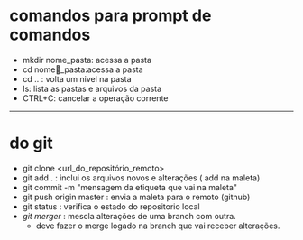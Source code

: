 ﻿# comandos para prompt de comandos

- mkdir nome_pasta: acessa a pasta
- cd nome_pasta:acessa a pasta
- cd .. : volta um nivel na pasta
- ls: lista as pastas e arquivos da pasta
- CTRL+C: cancelar a operação corrente

----

# do git
- git clone <url_do_repositório_remoto>
- git add . : inclui os arquivos novos e alterações ( add na maleta)
- git commit -m "mensagem da etiqueta que vai na maleta"
- git push origin master : envia a maleta para o remoto (github)
- git status : verifica o estado do repositorio local
- *git merger* : mescla alterações de uma branch com outra.
    * deve fazer o merge logado na branch que vai receber alterações.
